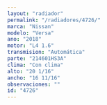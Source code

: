 ```yaml
---
layout: "radiador"
permalink: "/radiadores/4726/"
marca: "Nissan"
modelo: "Versa"
ano: "2018"
motor: "L4 1.6"
transmision: "Automática"
parte: "214601HS3A"
clima: "Con clima"
alto: "20 1/16"
ancho: "16 11/16"
observaciones: ""
id: "4726"
---
```


